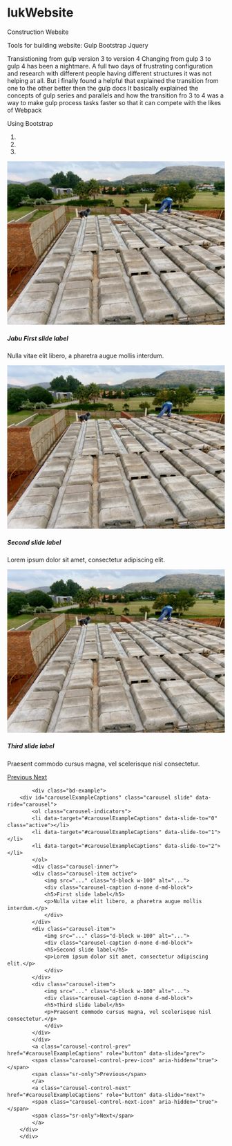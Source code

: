# lukWebsite
 Construction Website

 Tools for building website:
    Gulp
    Bootstrap
    Jquery

   Transistioning from gulp version 3 to version 4
    Changing from gulp 3 to gulp 4 has been a nightmare. A full two days of frustrating configuration and research
    with different people having different structures it was not helping at all.
    But i finally found a helpful that explained the transition from one to the other better then the gulp docs
    It basically explained the concepts of gulp series and parallels and how the transition fro 3 to 4 was a way to make gulp process tasks faster so that it can compete with the likes of Webpack

   Using Bootstrap


  <div class="bd-example">
                    <div id="carouselExampleCaptions" class="carousel slide" data-ride="carousel">
                      <ol class="carousel-indicators">
                        <li data-target="#carouselExampleCaptions" data-slide-to="0" class="active"></li>
                        <li data-target="#carouselExampleCaptions" data-slide-to="1"></li>
                        <li data-target="#carouselExampleCaptions" data-slide-to="2"></li>
                      </ol>
                      <div class="carousel-inner">
                        <div class="carousel-item active">
                          <img src="dist/images/IMG-20191010-WA0011.jpg" class="d-block w-100" alt="...">
                          <div class="carousel-caption d-none d-md-block">
                            <h5>Jabu First slide label</h5>
                            <p>Nulla vitae elit libero, a pharetra augue mollis interdum.</p>
                          </div>
                        </div>
                        <div class="carousel-item">
                          <img src="dist/images/IMG-20191010-WA0011.jpg" class="d-block w-100" alt="...">
                          <div class="carousel-caption d-none d-md-block">
                            <h5>Second slide label</h5>
                            <p>Lorem ipsum dolor sit amet, consectetur adipiscing elit.</p>
                          </div>
                        </div>
                        <div class="carousel-item">
                          <img src="dist/images/IMG-20191010-WA0011.jpg" class="d-block w-100" alt="...">
                          <div class="carousel-caption d-none d-md-block">
                            <h5>Third slide label</h5>
                            <p>Praesent commodo cursus magna, vel scelerisque nisl consectetur.</p>
                          </div>
                        </div>
                      </div>
                      <a class="carousel-control-prev" href="#carouselExampleCaptions" role="button" data-slide="prev">
                        <span class="carousel-control-prev-icon" aria-hidden="true"></span>
                        <span class="sr-only">Previous</span>
                      </a>
                      <a class="carousel-control-next" href="#carouselExampleCaptions" role="button" data-slide="next">
                        <span class="carousel-control-next-icon" aria-hidden="true"></span>
                        <span class="sr-only">Next</span>
                      </a>
                    </div>
                  </div>
    
            <div class="bd-example">
        <div id="carouselExampleCaptions" class="carousel slide" data-ride="carousel">
            <ol class="carousel-indicators">
            <li data-target="#carouselExampleCaptions" data-slide-to="0" class="active"></li>
            <li data-target="#carouselExampleCaptions" data-slide-to="1"></li>
            <li data-target="#carouselExampleCaptions" data-slide-to="2"></li>
            </ol>
            <div class="carousel-inner">
            <div class="carousel-item active">
                <img src="..." class="d-block w-100" alt="...">
                <div class="carousel-caption d-none d-md-block">
                <h5>First slide label</h5>
                <p>Nulla vitae elit libero, a pharetra augue mollis interdum.</p>
                </div>
            </div>
            <div class="carousel-item">
                <img src="..." class="d-block w-100" alt="...">
                <div class="carousel-caption d-none d-md-block">
                <h5>Second slide label</h5>
                <p>Lorem ipsum dolor sit amet, consectetur adipiscing elit.</p>
                </div>
            </div>
            <div class="carousel-item">
                <img src="..." class="d-block w-100" alt="...">
                <div class="carousel-caption d-none d-md-block">
                <h5>Third slide label</h5>
                <p>Praesent commodo cursus magna, vel scelerisque nisl consectetur.</p>
                </div>
            </div>
            </div>
            <a class="carousel-control-prev" href="#carouselExampleCaptions" role="button" data-slide="prev">
            <span class="carousel-control-prev-icon" aria-hidden="true"></span>
            <span class="sr-only">Previous</span>
            </a>
            <a class="carousel-control-next" href="#carouselExampleCaptions" role="button" data-slide="next">
            <span class="carousel-control-next-icon" aria-hidden="true"></span>
            <span class="sr-only">Next</span>
            </a>
        </div>
        </div>